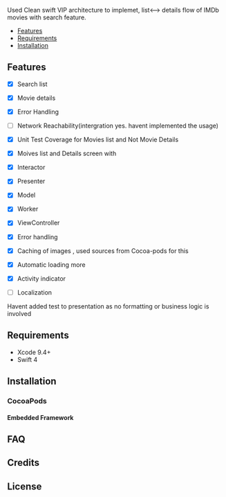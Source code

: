  Used Clean swift VIP architecture to implemet, list<--> details flow of IMDb movies with search feature. 

- [Features](#features)
- [Requirements](#requirements)
- [Installation](#installation)

## Features

- [x] Search list
- [x] Movie details
- [x] Error Handling
- [ ] Network Reachability(intergration yes. havent implemented the usage)
- [x] Unit Test Coverage for Movies list and Not Movie  Details
- [x] Moives list and Details screen with
- [x] Interactor
- [x] Presenter
- [x] Model
- [x] Worker
- [x] ViewController
- [x] Error handling
- [x] Caching of images , used sources from Cocoa-pods for this
- [x] Automatic loading more
- [x] Activity indicator
- [ ] Localization


Havent added test to presentation as no formatting or business logic is involved


## Requirements

- Xcode 9.4+
- Swift 4

## Installation

### CocoaPods


#### Embedded Framework


## FAQ

## Credits

## License

